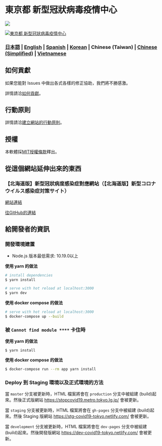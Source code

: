 # 東京都 新型冠狀病毒疫情中心

![](https://github.com/tokyo-metropolitan-gov/covid19/workflows/production%20deploy/badge.svg)

[![東京都 新型冠狀病毒疫情中心](https://user-images.githubusercontent.com/1301149/75629392-1d19d900-5c25-11ea-843d-2d4376e3a560.png)](https://stopcovid19.metro.tokyo.lg.jp/)

### [日本語](./README.md) | [English](./README_EN.md) | [Spanish](./README_ES.md) | [Korean](./README_KO.md) | Chinese (Taiwan) | [Chinese (Simplified)](./README_ZH_CN.md) | [Vietnamese](./README_VI.md)

## 如何貢獻
如果您能對 Issues 中做出各式各樣的修正協助，我們將不勝感激。

詳情請洽[如何貢獻](./.github/CONTRIBUTING_ZH_TW.md)。


## 行動原則
詳情請洽[建立網站的行動原則](./.github/CODE_OF_CONDUCT_ZH_TW.md)。

## 授權
本軟體採[MIT授權條款](./LICENSE.txt)釋出。

## 從這個網站延伸出來的東西

### 【北海道版】新型冠狀病度感染症對應網站（【北海道版】新型コロナウイルス感染症対策サイト）
[網站連結](https://stopcovid19.hokkaido.dev/)

[往GitHub的連結](https://github.com/codeforsapporo/covid19)


## 給開發者的資訊

### 開發環境建置

- Node.js 版本最低需求: 10.19.0以上

**使用 yarn 的做法**
``` bash
# install dependencies
$ yarn install

# serve with hot reload at localhost:3000
$ yarn dev
```

**使用 docker compose 的做法**
```bash
# serve with hot reload at localhost:3000
$ docker-compose up --build
```

### 被 `Cannot find module ****` 卡住時

**使用 yarn 的做法**
```
$ yarn install
```

**使用 docker compose 的做法**
```bash
$ docker-compose run --rm app yarn install
```

### Deploy 到 Staging 環境以及正式環境的方法

當 `master` 分支被更新時，HTML 檔案將會在 `production` 分支中被組建 (build)起來。然後正式版網站 https://stopcovid19.metro.tokyo.lg.jp/ 會被更新。

當 `staging` 分支被更新時，HTML 檔案將會在 `gh-pages` 分支中被組建 (build)起來。然後 Staging 版網站 https://stg-covid19-tokyo.netlify.com/ 會被更新。

當 `development` 分支被更新時，HTML 檔案將會在 `dev-pages` 分支中被組建 (build)起來。然後開發版網站 https://dev-covid19-tokyo.netlify.com/ 會被更新。
